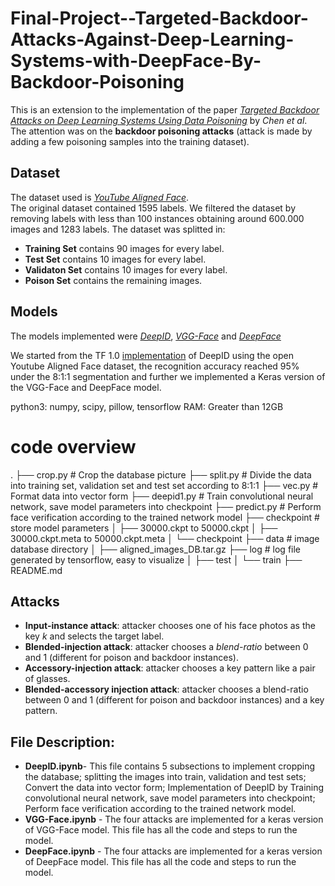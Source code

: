 # Final-Project--Targeted-Backdoor-Attacks-Against-Deep-Learning-Systems-with-DeepFace-By-Backdoor-Poisoning

This is an extension to the implementation of the paper [*Targeted Backdoor Attacks on Deep Learning Systems Using Data Poisoning*](https://arxiv.org/abs/1712.05526) by *Chen et al*. <br>
The attention was on the **backdoor poisoning attacks** (attack is made by adding a few poisoning samples into the training dataset). <br>

## Dataset
The dataset used is [*YouTube Aligned Face*](https://www.cs.tau.ac.il/~wolf/ytfaces/).  <br>
The original dataset contained 1595 labels. We filtered the dataset by removing labels with less than 100 instances obtaining around 600.000 images and 1283 labels. The dataset was splitted in:
- **Training Set** contains 90 images for every label.
- **Test Set** contains 10 images for every label.
- **Validaton Set** contains 10 images for every label.
- **Poison Set** contains the remaining images.

## Models
The models implemented were [*DeepID*](https://openaccess.thecvf.com/content_cvpr_2015/html/Ouyang_DeepID-Net_Deformable_Deep_2015_CVPR_paper.html), [*VGG-Face*](http://www.bmva.org/bmvc/2015/papers/paper041/index.html) and [*DeepFace*](https://viso.ai/computer-vision/deepface/) <br>

We started from the TF 1.0 [implementation](https://github.com/jinze1994/DeepID1) of DeepID using the open Youtube Aligned Face dataset, the recognition accuracy reached 95% under the 8:1:1 segmentation and further we implemented a Keras version of the VGG-Face and DeepFace model.

python3: numpy, scipy, pillow, tensorflow
RAM: Greater than 12GB

# code overview
.
├── crop.py # Crop the database picture
├── split.py # Divide the data into training set, validation set and test set according to 8:1:1
├── vec.py # Format data into vector form
├── deepid1.py # Train convolutional neural network, save model parameters into checkpoint
├── predict.py # Perform face verification according to the trained network model
├── checkpoint # store model parameters
│ ├── 30000.ckpt to 50000.ckpt
│ ├── 30000.ckpt.meta to 50000.ckpt.meta
│ └── checkpoint
├── data # image database directory
│ ├── aligned_images_DB.tar.gz
├── log # log file generated by tensorflow, easy to visualize
│ ├── test
│ └── train
├── README.md

## Attacks
- **Input-instance attack**: attacker chooses one of his face photos as the key *k* and selects the target label.
- **Blended-injection attack**: attacker chooses a *blend-ratio* between 0 and 1 (different for poison and backdoor instances).
- **Accessory-injection attack**: attacker chooses a key pattern like a pair of glasses.
- **Blended-accessory injection attack**: attacker chooses a blend-ratio between 0 and 1 (different for poison and backdoor instances) and a key pattern.


## File Description:
- **DeepID.ipynb**- This file contains 5 subsections to implement cropping the database; splitting the images into train, validation and test sets; Convert the data into vector form; Implementation of DeepID by Training convolutional neural network, save model parameters into checkpoint; Perform face verification according to the trained network model.
- **VGG-Face.ipynb** - The four attacks are implemented for a keras version of VGG-Face model. This file has all the code and steps to run the model.
- **DeepFace.ipynb** - The four attacks are implemented for a keras version of DeepFace model. This file has all the code and steps to run the model.
